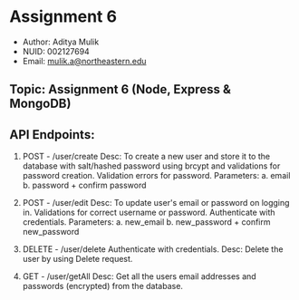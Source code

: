 
# Assignment 6

- Author: Aditya Mulik
- NUID: 002127694
- Email: mulik.a@northeastern.edu

## Topic: Assignment 6 (Node, Express & MongoDB)


## API Endpoints:

1. POST - /user/create
Desc: To create a new user and store it to the database with salt/hashed password using brcypt and validations for password creation. Validation errors for password.
Parameters: a. email 
            b. password + confirm password 

2. POST - /user/edit
Desc: To update user's email or password on logging in. Validations for correct username or password.
Authenticate with credentials.
Parameters: a. new_email
            b. new_password + confirm new_password

3. DELETE - /user/delete
Authenticate with credentials.
Desc: Delete the user by using Delete request.

4. GET - /user/getAll
Desc: Get all the users email addresses and passwords (encrypted) from the database.
